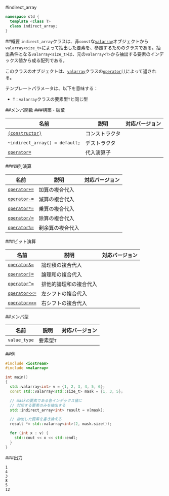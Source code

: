 #indirect_array
```cpp
namespace std {
  template <class T>
  class indirect_array;
}
```

##概要
`indirect_array`クラスは、非`const`な[`valarray`](./valarray.md)オブジェクトから`valarray<size_t>`によって抽出した要素を、参照するためのクラスである。抽出条件となる`valarray<size_t>`は、元の`valarray<T>`から抽出する要素のインデックス値から成る配列である。

このクラスのオブジェクトは、[`valarray`](./valarray.md)クラスの[`operator[]`](./valarray/op_at.md)によって返される。

テンプレートパラメータは、以下を意味する：

- `T` : `valarray`クラスの要素型`T`と同じ型


##メンバ関数
###構築・破棄

| 名前 | 説明 | 対応バージョン |
|-------------------------------------------------------|----------------|----------------|
| [`(constructor)`](./indirect_array/op_constructor.md) | コンストラクタ | |
| `~indirect_array() = default;`                        | デストラクタ   | |
| [`operator=`](./indirect_array/op_assign.md)          | 代入演算子     | |


###四則演算

| 名前 | 説明 | 対応バージョン |
|--------------------------------------------------------|------------------|-------|
| [`operator+=`](./indirect_array/op_plus_assign.md)     | 加算の複合代入   | |
| [`operator-=`](./indirect_array/op_minus_assign.md)    | 減算の複合代入   | |
| [`operator*=`](./indirect_array/op_multiply_assign.md) | 乗算の複合代入   | |
| [`operator/=`](./indirect_array/op_divide_assign.md)   | 除算の複合代入   | |
| [`operator%=`](./indirect_array/op_modulo_assign.md)   | 剰余算の複合代入 | |


###ビット演算

| 名前 | 説明 | 対応バージョン |
|------------------------------------------------------------------|------------------------|-------|
| [`operator&=`](./indirect_array/op_and_assign.md)                | 論理積の複合代入       | |
| [<code>operator&#x7C;=</code>](./indirect_array/op_or_assign.md) | 論理和の複合代入       | |
| [`operator^=`](./indirect_array/op_xor_assign.md)                | 排他的論理和の複合代入 | |
| [`operator<<=`](./indirect_array/op_left_shift_assign.md)        | 左シフトの複合代入     | |
| [`operator>>=`](./indirect_array/op_right_shift_assign.md)       | 右シフトの複合代入     | |


##メンバ型

| 名前         | 説明      | 対応バージョン |
|--------------|-----------|----------------|
| `value_type` | 要素型`T` | |


##例
```cpp
#include <iostream>
#include <valarray>

int main()
{
  std::valarray<int> v = {1, 2, 3, 4, 5, 6};
  const std::valarray<std::size_t> mask = {1, 3, 5};

  // maskの要素である各インデックス値に
  // 対応する要素のみを抽出する
  std::indirect_array<int> result = v[mask];

  // 抽出した要素を書き換える
  result *= std::valarray<int>(2, mask.size());

  for (int x : v) {
    std::cout << x << std::endl;
  }
}
```


###出力
```
1
4
3
8
5
12
```



